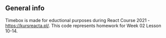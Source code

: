 ## **General info**

Timebox is made for eductional purposes during React Course 2021 - https://kursreacta.pl/.
This code represents homework for Week 02 Lesson 10-14.